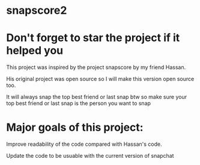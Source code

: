 # snapscore2

# Don't forget to star the project if it helped you

This project was inspired by the project snapscore by my friend Hassan.

His original project was open source so I will make this version open source too.

It will always snap the top best friend or last snap btw so make sure your top best friend or last snap is the person you want to snap



# Major goals of this project:

Improve readability of the code compared with Hassan's code.

Update the code to be usuable with the current version of snapchat


